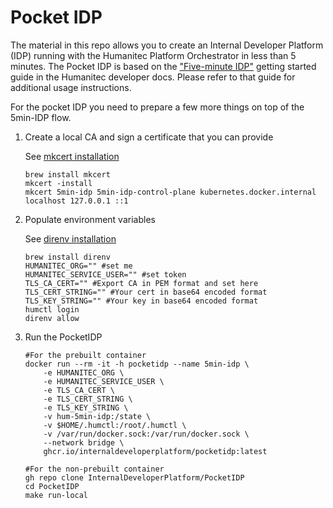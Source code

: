 # Pocket IDP

The material in this repo allows you to create an Internal Developer Platform (IDP) running with the Humanitec Platform Orchestrator in less than 5 minutes.
The Pocket IDP is based on the ["Five-minute IDP"](https://developer.humanitec.com/introduction/getting-started/the-five-minute-idp/) getting started guide in the Humanitec developer docs. Please refer to that guide for additional usage instructions.

For the pocket IDP you need to prepare a few more things on top of the 5min-IDP flow.

1. Create a local CA and sign a certificate that you can provide

    See [mkcert installation](https://github.com/FiloSottile/mkcert?tab=readme-ov-file#installation)
    ```shell
    brew install mkcert 
    mkcert -install
    mkcert 5min-idp 5min-idp-control-plane kubernetes.docker.internal localhost 127.0.0.1 ::1
    ```

2. Populate environment variables

    See [direnv installation](https://direnv.net/#basic-installation)

    ```shell
    brew install direnv
    HUMANITEC_ORG="" #set me
	HUMANITEC_SERVICE_USER="" #set token 
	TLS_CA_CERT="" #Export CA in PEM format and set here
	TLS_CERT_STRING="" #Your cert in base64 encoded format
	TLS_KEY_STRING="" #Your key in base64 encoded format
    humctl login
    direnv allow
    ```

3. Run the PocketIDP

    ```shell
    #For the prebuilt container
    docker run --rm -it -h pocketidp --name 5min-idp \
        -e HUMANITEC_ORG \
        -e HUMANITEC_SERVICE_USER \
        -e TLS_CA_CERT \
        -e TLS_CERT_STRING \
        -e TLS_KEY_STRING \
        -v hum-5min-idp:/state \
        -v $HOME/.humctl:/root/.humctl \
        -v /var/run/docker.sock:/var/run/docker.sock \
        --network bridge \
        ghcr.io/internaldeveloperplatform/pocketidp:latest
    
    #For the non-prebuilt container
    gh repo clone InternalDeveloperPlatform/PocketIDP
    cd PocketIDP
    make run-local
    ```
